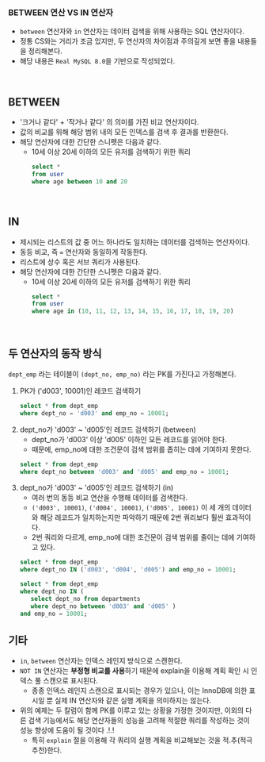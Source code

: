 ### BETWEEN 연산 VS IN 연산자
- `between` 연산자와 `in` 연산자는 데이터 검색을 위해 사용하는 SQL 연산자이다.
- 정통 CS와는 거리가 조금 있지만, 두 연산자의 차이점과 주의깊게 보면 좋을 내용들을 정리해본다.
- 해당 내용은 `Real MySQL 8.0`을 기반으로 작성되었다.


<br>  

## BETWEEN
- '크거나 같다' + '작거나 같다' 의 의미를 가진 비교 연산자이다.
- 값의 비교를 위해 해당 범위 내의 모든 인덱스를 검색 후 결과를 반환한다.
- 해당 연산자에 대한 간단한 스니펫은 다음과 같다.
  - 10세 이상 20세 이하의 모든 유저를 검색하기 위한 쿼리 
    ``` sql
    select * 
    from user
    where age between 10 and 20
    ``` 

<br>

## IN
- 제시되는 리스트의 값 중 어느 하나라도 일치하는 데이터를 검색하는 연산자이다.
- 동등 비교, 즉 `=` 연산자와 동일하게 작동한다.
- 리스트에 상수 혹은 서브 쿼리가 사용된다. 
- 해당 연산자에 대한 간단한 스니펫은 다음과 같다.
  - 10세 이상 20세 이하의 모든 유저를 검색하기 위한 쿼리 
    ``` sql
    select * 
    from user
    where age in (10, 11, 12, 13, 14, 15, 16, 17, 18, 19, 20)
    ``` 

<br>

## 두 연산자의 동작 방식
`dept_emp` 라는 테이블이 `(dept_no, emp_no)` 라는 PK를 가진다고 가정해본다.

1. PK가 ('d003', 10001)인 레코드 검색하기
   ```sql
   select * from dept_emp
   where dept_no = 'd003' and emp_no = 10001;
   ```
2. dept_no가 'd003' ~ 'd005'인 레코드 검색하기 (between)
   - dept_no가 'd003' 이상 'd005' 이하인 모든 레코드를 읽어야 한다.
   - 때문에, emp_no에 대한 조건문이 검색 범위를 좁히는 데에 기여하지 못한다.
   ```sql
   select * from dept_emp
   where dept_no between 'd003' and 'd005' and emp_no = 10001;
   ```
3. dept_no가 'd003' ~ 'd005'인 레코드 검색하기 (in)
   - 여러 번의 동등 비교 연산을 수행해 데이터를 검색한다.
   - `('d003', 10001)`, `('d004', 10001)`, `('d005', 10001)` 이 세 개의 데이터와 해당 레코드가 일치하는지만 파악하기 때문에 2번 쿼리보다 훨씬 효과적이다.
   - 2번 쿼리와 다르게, emp_no에 대한 조건문이 검색 범위를 줄이는 데에 기여하고 있다.
   ```sql
   select * from dept_emp
   where dept_no IN ('d003', 'd004', 'd005') and emp_no = 10001; 
   ```
   ```sql
   select * from dept_emp
   where dept_no IN (
      select dept_no from departments
      where dept_no between 'd003' and 'd005' )
   and emp_no = 10001;
   ```

## 기타
- `in`, `between` 연산자는 인덱스 레인지 방식으로 스캔한다.
- `NOT IN` 연산자는 **부정형 비교를 사용**하기 때문에 explain을 이용해 계획 확인 시 인덱스 풀 스캔으로 표시된다.
  - 종종 인덱스 레인지 스캔으로 표시되는 경우가 있으나, 이는 InnoDB에 의한 표시일 뿐 실제 IN 연산자와 같은 실행 계획을 의미하지는 않는다. 
- 위의 예제는 두 칼럼이 함께 PK를 이루고 있는 상황을 가정한 것이지만, 이외의 다른 검색 기능에서도 해당 연산자들의 성능을 고려해 적절한 쿼리를 작성하는 것이 성능 향상에 도움이 될 것이다 .!.!
  - 특히 `explain` 절을 이용해 각 쿼리의 실행 계획을 비교해보는 것을 적.추(적극 추천)한다.
